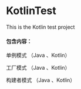# KotlinTest
This is the Kotlin test project

#### 包含内容：

单例模式 （Java 、Kotlin）

工厂模式 （Java 、Kotlin）

构建者模式 （Java 、Kotlin）

